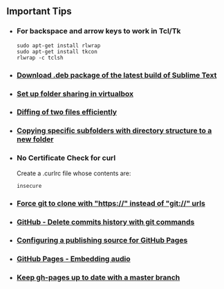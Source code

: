 ## Important Tips

  - ### For backspace and arrow keys to work in Tcl/Tk

    ```
    sudo apt-get install rlwrap
    sudo apt-get install tkcon
    rlwrap -c tclsh
    ```

  - ### [Download .deb package of the latest build of Sublime Text](https://stackoverflow.com/questions/44336646/find-deb-file-of-sublime-text-build-3132)

  - ### [Set up folder sharing in virtualbox](https://askubuntu.com/questions/323392/how-to-access-shared-folders-in-ubuntu-vmoracle-virtualbox-and-link-them-to-th)

  - ### [Diffing of two files efficiently](https://stackoverflow.com/questions/16423024/how-can-i-diff-2-files-while-ignoring-leading-white-space)

  - ### [Copying specific subfolders with directory structure to a new folder](https://unix.stackexchange.com/questions/99309/copying-specific-subfolders-with-directory-structure-to-a-new-folder)

  - ### No Certificate Check for **curl**

    Create a .curlrc file whose contents are:

    ```
    insecure
    ```

  - ### [Force git to clone with "https://" instead of "git://" urls](https://coderwall.com/p/sitezg/force-git-to-clone-with-https-instead-of-git-urls)

  - ### [GitHub - Delete commits history with git commands](https://gist.github.com/heiswayi/350e2afda8cece810c0f6116dadbe651)

  - ### [Configuring a publishing source for GitHub Pages](https://help.github.com/articles/configuring-a-publishing-source-for-github-pages/)

  - ### [GitHub Pages - Embedding audio](https://github.com/etianen/html5media/wiki/embedding-audio)

  - ### [Keep gh-pages up to date with a master branch](https://gist.github.com/mandiwise/44d1edce18f2ffb14f63)
